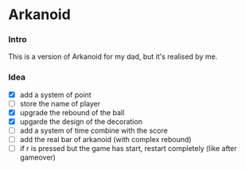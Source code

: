 # Arkanoid

### Intro
This is a version of Arkanoid for my dad, but it's realised by me.

### Idea

- [x] add a system of point
- [ ] store the name of player
- [x] upgrade the rebound of the ball
- [x] upgarde the design of the decoration
- [ ] add a system of time combine with the score
- [ ] add the real bar of arkanoid (with complex rebound)
- [ ] if r is pressed but the game has start, restart completely (like after gameover)